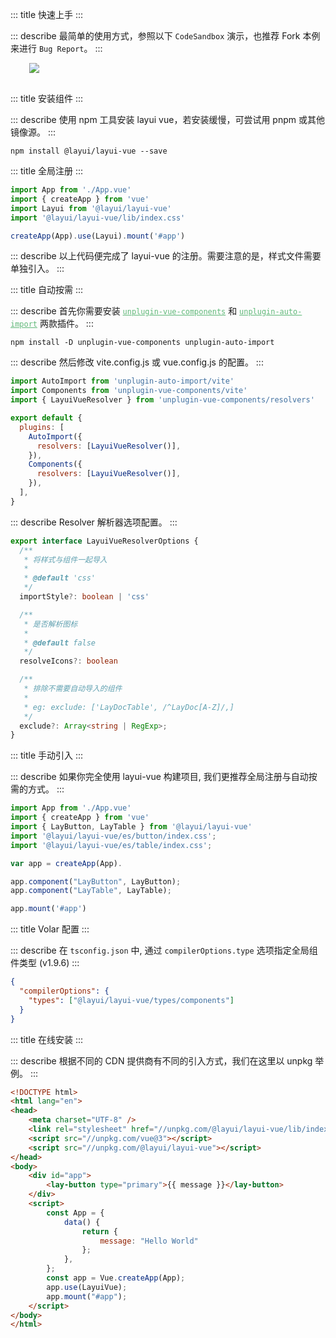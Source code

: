 ::: title 快速上手
:::

::: describe 最简单的使用方式，参照以下 <code>CodeSandbox</code> 演示，也推荐 Fork 本例来进行 <code>Bug Report</code>。
:::

<a href="https://codesandbox.io/p/github/layui-vue/layui-vue-sample/master?workspaceId=6944e84c-d9d7-4a7e-a0e9-1355b1955817&file=%2FREADME.md&workspace=%257B%2522activeFileId%2522%253A%2522cle8a7gxr0001fyf1dn8ca7d5%2522%252C%2522openFiles%2522%253A%255B%2522%252FREADME.md%2522%255D%252C%2522sidebarPanel%2522%253A%2522EXPLORER%2522%252C%2522gitSidebarPanel%2522%253A%2522COMMIT%2522%252C%2522spaces%2522%253A%257B%2522cle8a7l7d000x3n6jeerlli8c%2522%253A%257B%2522key%2522%253A%2522cle8a7l7d000x3n6jeerlli8c%2522%252C%2522name%2522%253A%2522Default%2522%252C%2522devtools%2522%253A%255B%257B%2522key%2522%253A%2522cle8a7l7e000y3n6j1ggt7qgc%2522%252C%2522type%2522%253A%2522PROJECT_SETUP%2522%252C%2522isMinimized%2522%253Atrue%257D%252C%257B%2522type%2522%253A%2522PREVIEW%2522%252C%2522taskId%2522%253A%2522dev%2522%252C%2522port%2522%253A3333%252C%2522key%2522%253A%2522cle8a7xfb008c3n6jhlbohe5r%2522%252C%2522isMinimized%2522%253Afalse%257D%252C%257B%2522type%2522%253A%2522TASK_LOG%2522%252C%2522taskId%2522%253A%2522dev%2522%252C%2522key%2522%253A%2522cle8a7vhi00683n6jlxod11l5%2522%252C%2522isMinimized%2522%253Afalse%257D%255D%257D%257D%252C%2522currentSpace%2522%253A%2522cle8a7l7d000x3n6jeerlli8c%2522%252C%2522spacesOrder%2522%253A%255B%2522cle8a7l7d000x3n6jeerlli8c%2522%255D%252C%2522hideCodeEditor%2522%253Afalse%257D" style="margin-left: 30px; margin-bottom: 30px; margin-top: 10px; display:block;"><img src="https://codesandbox.io/static/img/play-codesandbox.svg" /></a>

::: title 安装组件
:::

::: describe 使用 npm 工具安装 layui vue，若安装缓慢，可尝试用 pnpm 或其他镜像源。
:::

```
npm install @layui/layui-vue --save
```

::: title 全局注册
:::

```js
import App from './App.vue'
import { createApp } from 'vue'
import Layui from '@layui/layui-vue'
import '@layui/layui-vue/lib/index.css'

createApp(App).use(Layui).mount('#app')
```
::: describe 以上代码便完成了 layui-vue 的注册。需要注意的是，样式文件需要单独引入。
:::

::: title 自动按需
:::

::: describe 首先你需要安装 <a href="https://github.com/antfu/unplugin-vue-components" target="_blank" style="color:#5FB878"><code>unplugin-vue-components</code></a> 和 <a href="https://github.com/antfu/unplugin-auto-import" target="_blank" style="color:#5FB878"><code>unplugin-auto-import</code></a> 两款插件。
:::

```
npm install -D unplugin-vue-components unplugin-auto-import
```

::: describe 然后修改 vite.config.js 或 vue.config.js 的配置。 
:::

```js
import AutoImport from 'unplugin-auto-import/vite'
import Components from 'unplugin-vue-components/vite'
import { LayuiVueResolver } from 'unplugin-vue-components/resolvers'

export default {
  plugins: [
    AutoImport({
      resolvers: [LayuiVueResolver()],
    }),
    Components({
      resolvers: [LayuiVueResolver()],
    }),
  ],
}
```
::: describe Resolver 解析器选项配置。 
:::

```ts
export interface LayuiVueResolverOptions {
  /**
   * 将样式与组件一起导入
   *
   * @default 'css'
   */
  importStyle?: boolean | 'css'

  /**
   * 是否解析图标
   *
   * @default false
   */
  resolveIcons?: boolean

  /**
   * 排除不需要自动导入的组件
   * 
   * eg: exclude: ['LayDocTable', /^LayDoc[A-Z]/,]
   */
  exclude?: Array<string | RegExp>;
}
```

::: title 手动引入
:::

::: describe 如果你完全使用 layui-vue 构建项目, 我们更推荐全局注册与自动按需的方式。
:::

```js
import App from './App.vue'
import { createApp } from 'vue'
import { LayButton, LayTable } from '@layui/layui-vue'
import '@layui/layui-vue/es/button/index.css';
import '@layui/layui-vue/es/table/index.css';

var app = createApp(App).

app.component("LayButton", LayButton);
app.component("LayTable", LayTable);

app.mount('#app')
```

::: title Volar 配置
:::

::: describe 在 <code>tsconfig.json</code> 中, 通过 <code>compilerOptions.type</code> 选项指定全局组件类型 (v1.9.6)
:::

```json
{
  "compilerOptions": {
    "types": ["@layui/layui-vue/types/components"]
  }
}
```

::: title 在线安装
:::

::: describe 根据不同的 CDN 提供商有不同的引入方式，我们在这里以 unpkg 举例。
:::

```html
<!DOCTYPE html>
<html lang="en">
<head>
    <meta charset="UTF-8" />
    <link rel="stylesheet" href="//unpkg.com/@layui/layui-vue/lib/index.css" />
    <script src="//unpkg.com/vue@3"></script>
    <script src="//unpkg.com/@layui/layui-vue"></script>
</head>
<body>
    <div id="app">
        <lay-button type="primary">{{ message }}</lay-button>
    </div>
    <script>
        const App = {
            data() {
                return {
                    message: "Hello World"
                };
            },
        };
        const app = Vue.createApp(App);
        app.use(LayuiVue);
        app.mount("#app");
    </script>
</body>
</html>
```